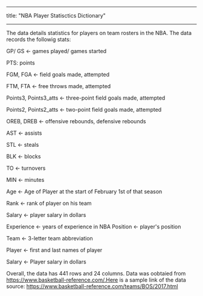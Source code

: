 
---
title: "NBA Player Statisctics Dictionary"

---

The data details statistics for players on team rosters in the NBA. The data records the followig stats:

GP/ GS <- games played/ games started

PTS: points

FGM, FGA <- field goals made, attempted 

FTM, FTA <- free throws made, attempted 

Points3, Points3_atts <- three-point field goals made, attempted 

Points2, Points2_atts <- two-point field goals made, attempted

OREB, DREB <-  offensive rebounds, defensive rebounds

AST <- assists

STL <- steals

BLK <- blocks

TO <- turnovers

MIN <- minutes

Age <- Age of Player at the start of February 1st of that season

Rank <- rank of player on his team

Salary <- player salary in dollars

Experience <- years of experience in NBA Position <- player's position

Team <- 3-letter team abbreviation

Player <- first and last names of player

Salary <- Player salary in dollars

Overall, the data has 441 rows and 24 columns. Data was oobtaied from https://www.basketball-reference.com/.Here is a sample link of the data source: https://www.basketball-reference.com/teams/BOS/2017.html 
